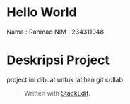 
# Hello World
Nama : Rahmad
NIM : 234311048

# Deskripsi Project
project ini dibuat untuk latihan git collab

> Written with [StackEdit](https://stackedit.io/).
